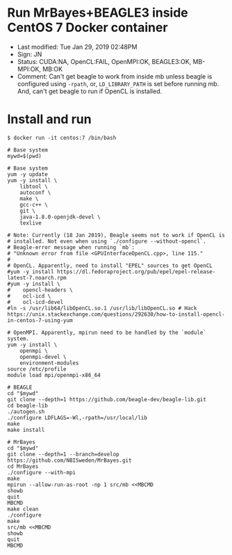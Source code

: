 # Run MrBayes+BEAGLE3 inside CentOS 7 Docker container

- Last modified: Tue Jan 29, 2019  02:48PM
- Sign: JN
- Status: CUDA:NA, OpenCL:FAIL, OpenMPI:OK, BEAGLE3:OK, MB-MPI:OK, MB:OK
- Comment: Can't get beagle to work from inside mb unless beagle is configured using `-rpath`, or, `LD_LIBRARY_PATH` is set before running mb. And, can't get beagle to run if OpenCL is installed.

# Install and run

    $ docker run -it centos:7 /bin/bash

    # Base system
    mywd=$(pwd)

    # Base system
    yum -y update
    yum -y install \
        libtool \
        autoconf \
        make \
        gcc-c++ \
        git \
        java-1.8.0-openjdk-devel \
        texlive

    # Note: Currently (18 Jan 2019), Beagle seems not to work if OpenCL is
    # installed. Not even when using `./configure --without-opencl`.
    # Beagle-error message when running `mb`:
    # "Unknown error from file <GPUInterfaceOpenCL.cpp>, line 115."
    #
    # OpenCL. Apparently, need to install "EPEL" sources to get OpenCL
    #yum -y install https://dl.fedoraproject.org/pub/epel/epel-release-latest-7.noarch.rpm
    #yum -y install \
    #    opencl-headers \
    #    ocl-icd \
    #    ocl-icd-devel
    #ln -s /usr/lib64/libOpenCL.so.1 /usr/lib/libOpenCL.so # Hack https://unix.stackexchange.com/questions/292630/how-to-install-opencl-in-centos-7-using-yum

    # OpenMPI. Apparently, mpirun need to be handled by the `module` system.
    yum -y install \
        openmpi \
        openmpi-devel \
        environment-modules
    source /etc/profile
    module load mpi/openmpi-x86_64

    # BEAGLE
    cd "$mywd"
    git clone --depth=1 https://github.com/beagle-dev/beagle-lib.git
    cd beagle-lib
    ./autogen.sh
    ./configure LDFLAGS=-Wl,-rpath=/usr/local/lib
    make
    make install

    # MrBayes
    cd "$mywd"
    git clone --depth=1 --branch=develop https://github.com/NBISweden/MrBayes.git
    cd MrBayes
    ./configure --with-mpi
    make
    mpirun --allow-run-as-root -np 1 src/mb <<MBCMD
    showb
    quit
    MBCMD
    make clean
    ./configure
    make
    src/mb <<MBCMD
    showb
    quit
    MBCMD

